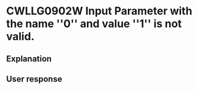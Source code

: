 # CWLLG0902W Input Parameter with the name ''0'' and value ''1'' is not valid.

## Explanation

## User response